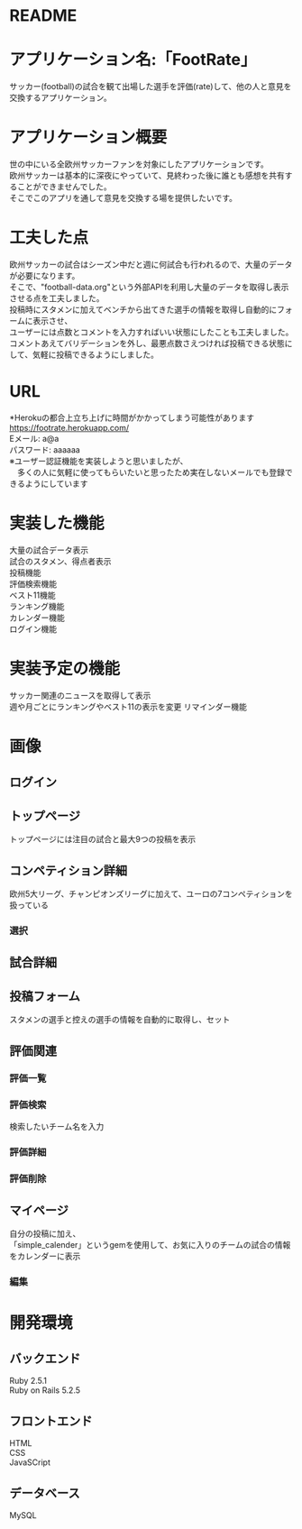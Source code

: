 # README

# アプリケーション名:「FootRate」
 サッカー(football)の試合を観て出場した選手を評価(rate)して、他の人と意見を交換するアプリケーション。  
 
# アプリケーション概要
 世の中にいる全欧州サッカーファンを対象にしたアプリケーションです。  
 欧州サッカーは基本的に深夜にやっていて、見終わった後に誰とも感想を共有することができませんでした。  
 そこでこのアプリを通して意見を交換する場を提供したいです。  
 
# 工夫した点
 欧州サッカーの試合はシーズン中だと週に何試合も行われるので、大量のデータが必要になります。  
 そこで、"football-data.org"という外部APIを利用し大量のデータを取得し表示させる点を工夫しました。  
 投稿時にスタメンに加えてベンチから出てきた選手の情報を取得し自動的にフォームに表示させ、  
 ユーザーには点数とコメントを入力すればいい状態にしたことも工夫しました。  
 コメントあえてバリデーションを外し、最悪点数さえつければ投稿できる状態にして、気軽に投稿できるようにしました。
 
# URL
 *Herokuの都合上立ち上げに時間がかかってしまう可能性があります  
 https://footrate.herokuapp.com/  
 Eメール: a@a    
 パスワード: aaaaaa  
 ※ユーザー認証機能を実装しようと思いましたが、  
 　多くの人に気軽に使ってもらいたいと思ったため実在しないメールでも登録できるようにしています

# 実装した機能
 大量の試合データ表示  
 試合のスタメン、得点者表示  
 投稿機能   
 評価検索機能  
 ベスト11機能  
 ランキング機能  
 カレンダー機能  
 ログイン機能  
 
# 実装予定の機能
 サッカー関連のニュースを取得して表示  
 週や月ごとにランキングやベスト11の表示を変更
 リマインダー機能

 # 画像
 ## ログイン


 ## トップページ
 トップページには注目の試合と最大9つの投稿を表示


## コンペティション詳細
 欧州5大リーグ、チャンピオンズリーグに加えて、ユーロの7コンペティションを扱っている

### 選択

## 試合詳細


## 投稿フォーム
スタメンの選手と控えの選手の情報を自動的に取得し、セット


## 評価関連
### 評価一覧

### 評価検索
検索したいチーム名を入力

### 評価詳細

### 評価削除


## マイページ
自分の投稿に加え、  
「simple_calender」というgemを使用して、お気に入りのチームの試合の情報をカレンダーに表示

### 編集


# 開発環境
## バックエンド
 Ruby 2.5.1  
 Ruby on Rails 5.2.5
## フロントエンド
 HTML  
 CSS  
 JavaSCript
## データベース
 MySQL
